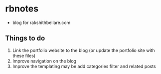 # rbnotes

* blog for rakshithbellare.com

## Things to do 

1. Link the portfolio website to the blog (or update the portfolio site with these files)
2. Improve navigation on the blog
3. Improve the templating may be add categories filter and related posts
